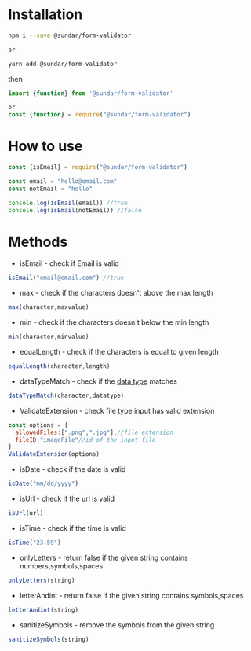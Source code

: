 # Installation
```bash
npm i --save @sundar/form-validator

or

yarn add @sundar/form-validator
```
then
```js
import {function} from '@sundar/form-validator'

or
const {function} = require("@sundar/form-validator")
```
# How to use
```js
const {isEmail} = require("@sundar/form-validator")

const email = "hello@email.com"
const notEmail = "hello"

console.log(isEmail(email)) //true
console.log(isEmail(notEmail)) //false
```
# Methods
* isEmail - check if Email is valid
```js
isEmail("email@email.com") //true
```
* max - check if the characters doesn't above the max length 
```js
max(character,maxvalue) 
```
* min - check if the characters doesn't below the min length 
```js
min(character,minvalue) 
```
* equalLength - check if the characters is equal to given length 
```js
equalLength(character,length) 
```
* dataTypeMatch - check if the [data type](https://developer.mozilla.org/en-US/docs/Web/JavaScript/Data_structures) matches
```js
dataTypeMatch(character,datatype) 
```
* ValidateExtension - check file type input has valid extension
```js
const options = {
  allowedFiles:[".png",".jpg"],//file extension
  fileID:"imageFile"//id of the input file
}
ValidateExtension(options) 
```
* isDate - check if the date is valid 
```js
isDate("mm/dd/yyyy") 
```
* isUrl - check if the url is valid 
```js
isUrl(url) 
```
* isTime - check if the time is valid 
```js
isTime("23:59") 
```
* onlyLetters - return false if the given string contains numbers,symbols,spaces
```js
onlyLetters(string) 
```
* letterAndint - return false if the given string contains symbols,spaces
```js
letterAndint(string) 
```
* sanitizeSymbols - remove the symbols from the given string
```js
sanitizeSymbols(string) 
```
